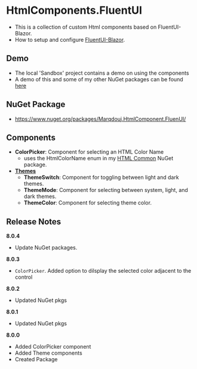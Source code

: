 # HtmlComponents.FluentUI
- This is a collection of custom Html components based on FluentUI-Blazor.
- How to setup and configure [FluentUI-Blazor](https://www.fluentui-blazor.net/). 

## Demo
- The local 'Sandbox' project contains a demo on using the components
- A demo of this and some of my other NuGet packages can be found [here](https://github.com/marqdouj/BlazorSandbox)

## NuGet Package
- https://www.nuget.org/packages/Marqdouj.HtmlComponent.FluenUI/

## Components
- **ColorPicker**: Component for selecting an HTML Color Name
  - uses the HtmlColorName enum in my [HTML Common](https://github.com/marqdouj/HTMLCommon) NuGet package.
- [**Themes**](https://www.fluentui-blazor.net/DesignTheme)
  - **ThemeSwitch**: Component for toggling between light and dark themes.
  - **ThemeMode**: Component for selecting between system, light, and dark themes.
  - **ThemeColor**: Component for selecting theme color.

## Release Notes
**8.0.4**
-  Update NuGet packages.

**8.0.3**
- `ColorPicker`. Added option to dilsplay the selected color adjacent to the control

**8.0.2**
- Updated NuGet pkgs

**8.0.1**
- Updated NuGet pkgs

**8.0.0**
- Added ColorPicker component
- Added Theme components
- Created Package
